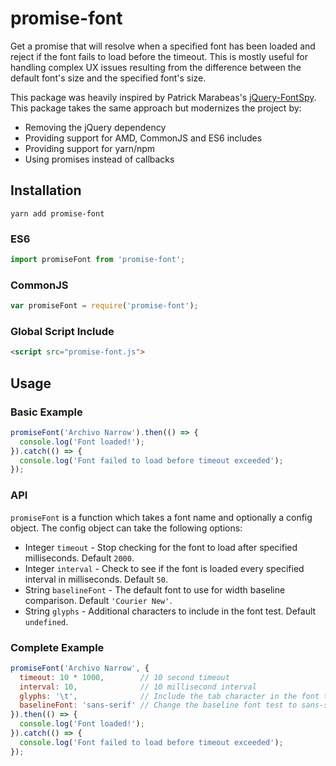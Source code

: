 # promise-font
Get a promise that will resolve when a specified font has been loaded and reject if the font fails to load before the timeout. This is mostly useful for handling complex UX issues resulting from the difference between the default font's size and the specified font's size.

This package was heavily inspired by Patrick Marabeas's [jQuery-FontSpy](https://github.com/patrickmarabeas/jQuery-FontSpy.js). This package takes the same approach but modernizes the project by:
* Removing the jQuery dependency
* Providing support for AMD, CommonJS and ES6 includes
* Providing support for yarn/npm
* Using promises instead of callbacks

## Installation
```
yarn add promise-font
```

### ES6
```js
import promiseFont from 'promise-font';
```

### CommonJS
```js
var promiseFont = require('promise-font');
```

### Global Script Include
```html
<script src="promise-font.js">
```

## Usage
### Basic Example
```js
promiseFont('Archivo Narrow').then(() => {
  console.log('Font loaded!');
}).catch(() => {
  console.log('Font failed to load before timeout exceeded');
});
```

### API
`promiseFont` is a function which takes a font name and optionally a config object. The config object can take the following options:
* Integer `timeout` - Stop checking for the font to load after specified milliseconds. Default `2000`.
* Integer `interval` - Check to see if the font is loaded every specified interval in milliseconds. Default `50`.
* String `baselineFont` - The default font to use for width baseline comparison. Default `'Courier New'`.
* String `glyphs` - Additional characters to include in the font test. Default `undefined`.

### Complete Example
```js
promiseFont('Archivo Narrow', {
  timeout: 10 * 1000,        // 10 second timeout
  interval: 10,              // 10 millisecond interval
  glyphs: '\t',              // Include the tab character in the font test
  baselineFont: 'sans-serif' // Change the baseline font test to sans-serif
}).then(() => {
  console.log('Font loaded!');
}).catch(() => {
  console.log('Font failed to load before timeout exceeded');
});
```
